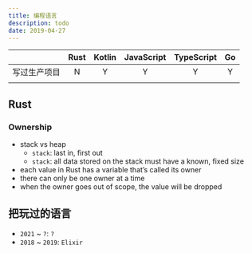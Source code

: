 ```yaml
---
title: 编程语言
description: todo
date: 2019-04-27
---
```


|              | Rust | Kotlin | JavaScript | TypeScript | Go |
|:------------:|:----:|:------:|:----------:|:----------:|:--:|
|  写过生产项目  |   N  |    Y   |     Y      |      Y     |  Y |
|              |      |        |            |            |    |

## Rust

### Ownership

* stack vs heap
  - `stack`: last in, first out
  - `stack`: all data stored on the stack must have a known, fixed size
* each value in Rust has a variable that’s called its owner
* there can only be one owner at a time
* when the owner goes out of scope, the value will be dropped

## 把玩过的语言

* `2021` ~ `?`: `?`
* `2018` ~ `2019`: `Elixir`
